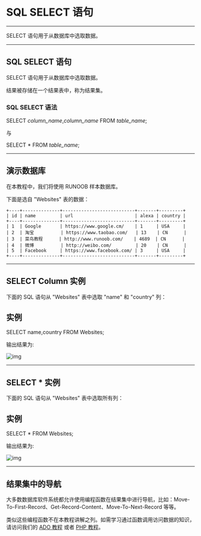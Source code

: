# SQL SELECT 语句

------

SELECT 语句用于从数据库中选取数据。

------

## SQL SELECT 语句

SELECT 语句用于从数据库中选取数据。

结果被存储在一个结果表中，称为结果集。

### SQL SELECT 语法

SELECT *column_name*,*column_name*
FROM *table_name*;

与

SELECT * FROM *table_name*;



------

## 演示数据库

在本教程中，我们将使用 RUNOOB 样本数据库。

下面是选自 "Websites" 表的数据：

```
+----+--------------+---------------------------+-------+---------+
| id | name         | url                       | alexa | country |
+----+--------------+---------------------------+-------+---------+
| 1  | Google       | https://www.google.cm/    | 1     | USA     |
| 2  | 淘宝          | https://www.taobao.com/   | 13    | CN      |
| 3  | 菜鸟教程      | http://www.runoob.com/    | 4689  | CN      |
| 4  | 微博          | http://weibo.com/         | 20    | CN      |
| 5  | Facebook     | https://www.facebook.com/ | 3     | USA     |
+----+--------------+---------------------------+-------+---------+
```

------

## SELECT Column 实例

下面的 SQL 语句从 "Websites" 表中选取 "name" 和 "country" 列：

## 实例

SELECT name,country FROM Websites;

输出结果为:

![img](https://www.runoob.com/wp-content/uploads/2013/09/98E6B49C-06AF-469B-B907-81C52BBE6BDC.jpg)

------

## SELECT * 实例

下面的 SQL 语句从 "Websites" 表中选取所有列：

## 实例

SELECT * FROM Websites;

输出结果为:

![img](https://www.runoob.com/wp-content/uploads/2013/09/DE979628-6FAF-46BD-920F-18F9565ADD78.jpg)

------

## 结果集中的导航

大多数数据库软件系统都允许使用编程函数在结果集中进行导航，比如：Move-To-First-Record、Get-Record-Content、Move-To-Next-Record 等等。

类似这些编程函数不在本教程讲解之列。如需学习通过函数调用访问数据的知识，请访问我们的 [ADO 教程](https://www.runoob.com/ado/ado-tutorial.html) 或者 [PHP 教程](https://www.runoob.com/php/php-tutorial.html)。